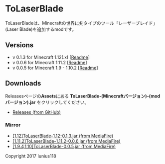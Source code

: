 # ToLaserBlade
ToLaserBladeは、Minecraftの世界に剣タイプのツール「レーザーブレイド」(Laser Blade)を追加するmodです。

## Versions
- v 0.1.3 for Minecraft 1.12(.x) [[Readme](https://github.com/Iunius118/ToLaserBlade/blob/1.12_0.1.3/src/main/resources/README_ToLaserBlade.txt)]
- v 0.0.6 for Minecraft 1.11.2 [[Readme](https://github.com/Iunius118/ToLaserBlade/blob/1.11.2_0.0.6/src/main/resources/README_ToLaserBlade.txt)]
- v 0.0.5 for Minecraft 1.9 - 1.10.2 [[Readme](https://github.com/Iunius118/ToLaserBlade/blob/0.0.5/src/main/resources/README_ToLaserBlade.txt)]
  
## Downloads
Releasesページの**Assets**にある **ToLaserBlade-(Minecraftバージョン)-(modバージョン).jar** をクリックしてください。

- [Releases (from GitHub)](https://github.com/Iunius118/ToLaserBlade/releases)

### Mirror
- [[1.12]ToLaserBlade-1.12-0.1.3.jar (from MediaFire)](https://www.mediafire.com/file/knf6bcscd89a5qn)
- [[1.11.2]ToLaserBlade-1.11.2-0.0.6.jar (from MediaFire)](http://www.mediafire.com/file/tkr0dtqmoht9d22)
- [[1.9.4,1.10]ToLaserBlade-0.0.5.jar (from MediaFire)](http://www.mediafire.com/download/nchz850xncu2awt)

Copyright 2017 Iunius118
